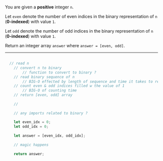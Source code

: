 You are given a **positive** integer `n`.

Let `even` denote the number of even indices in the binary representation of `n` (**0-indexed**) with value `1`.

Let `odd` denote the number of odd indices in the binary representation of `n` (**0-indexed**) with value `1`.

Return an integer array `answer` where `answer = [even, odd]`.

<hr>

```js

  // read n
    // convert n to binary
        // function to convert to binary ? 
    // read binary sequence of n
        // BIG-O effected by length of sequence and time it takes to read the sequence
    // count even & odd indices filled w the value of 1
        // BIG-O of counting time 
    // return [even, odd] array
    
    //
    
    // any imports related to binary ? 
    
    let even_idx = 0;
    let odd_idx = 0;
    
    let answer = [even_idx, odd_idx];
    
    // magic happens
    
    return answer;


```
